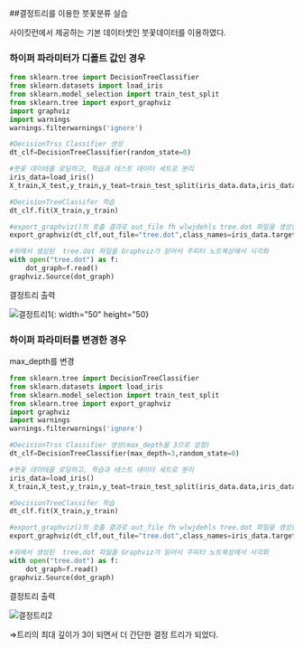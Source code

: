 ##결정트리를 이용한 붓꽃분류 실습

사이킷런에서 제공하는 기본 데이터셋인 붓꽃데이터를 이용하였다.

### **하이퍼 파라미터가 디폴트 값인 경우**

```python
from sklearn.tree import DecisionTreeClassifier
from sklearn.datasets import load_iris
from sklearn.model_selection import train_test_split
from sklearn.tree import export_graphviz
import graphviz
import warnings
warnings.filterwarnings('ignore')

#DecisionTrss Classifier 생성
dt_clf=DecisionTreeClassifier(random_state=0)

#붓꽃 데이테를 로딩하고, 학습과 테스트 데이터 세트로 분리
iris_data=load_iris()
X_train,X_test,y_train,y_teat=train_test_split(iris_data.data,iris_data.target,test_size=0.2,random_state=0)

#DecisionTreeClassifer 학습
dt_clf.fit(X_train,y_train)

#export_graphviz()의 호출 결과로 out_file fh wlwjdehls tree.dot 파일을 생성함
export_graphviz(dt_clf,out_file="tree.dot",class_names=iris_data.target_names,feature_names=iris_data.feature_names, impurity=True,filled=True)

#위에서 생성된  tree.dot 파일을 Graphviz가 읽어서 주피터 노트북상에서 시각화
with open("tree.dot") as f:
    dot_graph=f.read()
graphviz.Source(dot_graph)
```

결정트리 출력

![결정트리1](https://user-images.githubusercontent.com/77263283/121041088-6627e800-c7ed-11eb-9a4f-ae84230f0478.png){: width="50" height="50}


### **하이퍼 파라미터를 변경한 경우**

max_depth를 변경

```python
from sklearn.tree import DecisionTreeClassifier
from sklearn.datasets import load_iris
from sklearn.model_selection import train_test_split
from sklearn.tree import export_graphviz
import graphviz
import warnings
warnings.filterwarnings('ignore')

#DecisionTrss Classifier 생성(max_depth을 3으로 설정)
dt_clf=DecisionTreeClassifier(max_depth=3,random_state=0)

#붓꽃 데이테를 로딩하고, 학습과 테스트 데이터 세트로 분리
iris_data=load_iris()
X_train,X_test,y_train,y_teat=train_test_split(iris_data.data,iris_data.target,test_size=0.2,random_state=0)

#DecisionTreeClassifer 학습
dt_clf.fit(X_train,y_train)

#export_graphviz()의 호출 결과로 out_file fh wlwjdehls tree.dot 파일을 생성함
export_graphviz(dt_clf,out_file="tree.dot",class_names=iris_data.target_names,feature_names=iris_data.feature_names, impurity=True,filled=True)

#위에서 생성된  tree.dot 파일을 Graphviz가 읽어서 주피터 노트북상에서 시각화
with open("tree.dot") as f:
    dot_graph=f.read()
graphviz.Source(dot_graph)
```

결정트리 출력

![결정트리2](https://s3.us-west-2.amazonaws.com/secure.notion-static.com/369be37e-42f6-4f10-b9cc-5706557e8428/Untitled.png?X-Amz-Algorithm=AWS4-HMAC-SHA256&X-Amz-Credential=AKIAT73L2G45O3KS52Y5%2F20210607%2Fus-west-2%2Fs3%2Faws4_request&X-Amz-Date=20210607T151146Z&X-Amz-Expires=86400&X-Amz-Signature=a8ce10938c838cfc33ad516126595c029fb8be867a56c5a2c59f64100d2cbce9&X-Amz-SignedHeaders=host&response-content-disposition=filename%20%3D%22Untitled.png%22)

⇒트리의 최대 깊이가 3이 되면서 더 간단한 결정 트리가 되었다.
